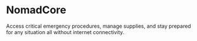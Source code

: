 # NomadCore
Access critical emergency  procedures, manage supplies, and stay prepared for any situation all without internet connectivity. 
